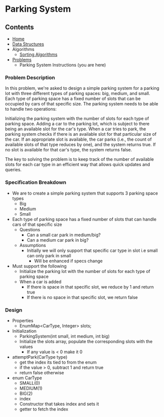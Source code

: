 # Parking System

## Contents
* [Home](https://github.com/LearningRiven/AlgorithmPractice/tree/main/README.md)
* [Data Structures](https://github.com/LearningRiven/AlgorithmPractice/tree/main/src/main/java/org/algomonster/datastructures/README.md)
* Algorithms
    * [Sorting Algorithms](https://github.com/LearningRiven/AlgorithmPractice/tree/main/src/main/java/org/algomonster/algorithms/sort/README.md)
* [Problems](https://github.com/LearningRiven/AlgorithmPractice/tree/main/src/main/java/org/algomonster/problems/README.md)
    * Parking System Instructions (you are here)

### Problem Description
In this problem, we're asked to design a simple parking system for a parking lot with three different types of parking spaces: big, medium, and small. 
Each type of parking space has a fixed number of slots that can be occupied by cars of that specific size. The parking system needs to be able to handle two operations:

Initializing the parking system with the number of slots for each type of parking space.
Adding a car to the parking lot, which is subject to there being an available slot for the car's type.
When a car tries to park, the parking system checks if there is an available slot for that particular size of the car. 
If an appropriate slot is available, the car parks (i.e., the count of available slots of that type reduces by one), and the system returns true. 
If no slot is available for that car's type, the system returns false.

The key to solving the problem is to keep track of the number of available slots for each car type in an efficient way that allows quick updates and queries.

### Specification Breakdown
* We are to create a simple parking system that supports 3 parking space types
  * Big
  * Medium
  * Small
* Each type of parking space has a fixed number of slots that can handle cars of that specific size
  * Questions
    * Can a small car park in medium/big?
    * Can a medium car park in big?
  * Assumptions
    * Initially we will only support that specific car type in slot i.e small can only park in small
      * Will be enhanced if specs change
* Must support the following
  * Initialize the parking lot with the number of slots for each type of parking space
  * When a car is added
    * If there is space in that specific slot, we reduce by 1 and return true
    * If there is no space in that specific slot, we return false

### Design
* Properties
  * EnumMap<CarType, Integer> slots;
* Initialization
  * ParkingSystem(int small, int medium, int big)
  * Initialize the slots array, populate the corresponding slots with the values
    * If any value is < 0 make it 0
* attemptPark(CarType type)
  * get the index its tied to from the enum
  * if the value > 0, subtract 1 and return true
  * return false otherwise
* enum CarType
  * SMALL(0)
  * MEDIUM(1)
  * BIG(2)
  * index
  * Constructor that takes index and sets it
  * getter to fetch the index